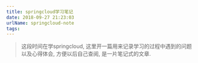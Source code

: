 ```yaml
---
title: springcloud学习笔记
date: 2018-09-27 21:23:03
urlName: springcloud-note
tags:
---
```


> 这段时间在学springcloud, 这里开一篇用来记录学习的过程中遇到的问题以及心得体会, 方便以后自己查阅, 是一片笔记式的文章.

<!-- more -->